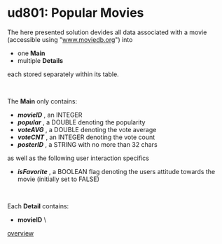 # ud801: Popular Movies

The here presented solution devides all data associated with a movie
(accessible using "www.moviedb.org")
into
- one __Main__
- multiple __Details__

each stored separately within its table.

&nbsp;
&nbsp;

The __Main__ only contains:
- ___movieID___ , an INTEGER
- ___popular___ , a DOUBLE denoting the popularity
- ___voteAVG___ , a DOUBLE denoting the vote average
- ___voteCNT___ , an INTEGER denoting the vote count
- ___posterID___ , a STRING with no more than 32 chars

as well as the following user interaction specifics
- ___isFavorite___ , a BOOLEAN flag denoting the users attitude towards the movie (initially set to FALSE)

&nbsp;
&nbsp;
&nbsp;
&nbsp;

Each __Detail__ contains:
- __movieID__
\

[overview](https://docs.google.com/presentation/d/1fsxVuD4k3UhCbKSODCukvlmV_juS_78vWPYRxkAHlM4/preview)
